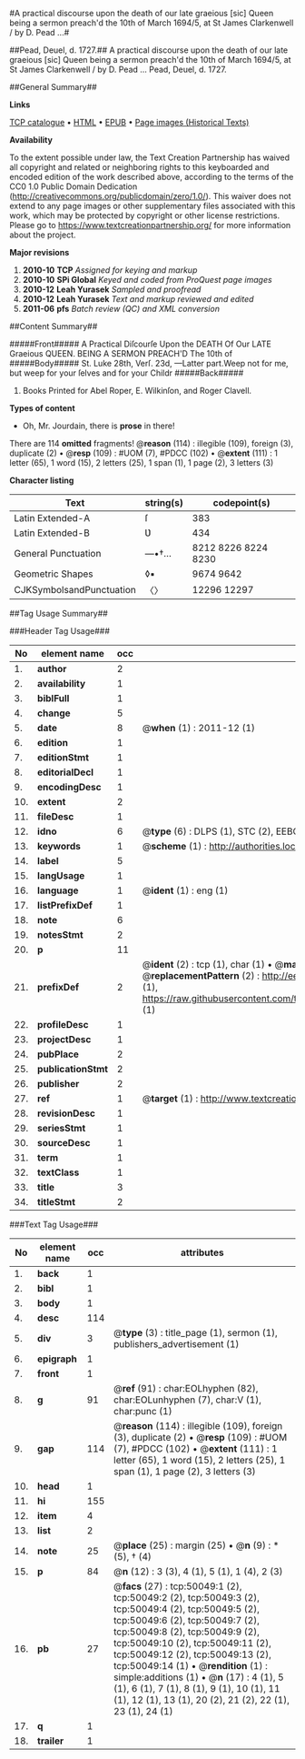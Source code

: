 #A practical discourse upon the death of our late graeious [sic] Queen being a sermon preach'd the 10th of March 1694/5, at St James Clarkenwell / by D. Pead ...#

##Pead, Deuel, d. 1727.##
A practical discourse upon the death of our late graeious [sic] Queen being a sermon preach'd the 10th of March 1694/5, at St James Clarkenwell / by D. Pead ...
Pead, Deuel, d. 1727.

##General Summary##

**Links**

[TCP catalogue](http://www.ota.ox.ac.uk/tcp/)  • 
[HTML](http://tei.it.ox.ac.uk/tcp/Texts-HTML/free/A56/A56792.html)  • 
[EPUB](http://tei.it.ox.ac.uk/tcp/Texts-EPUB/free/A56/A56792.epub) • 
[Page images (Historical Texts)](https://historicaltexts.jisc.ac.uk/eebo-11863047e)

**Availability**

To the extent possible under law, the Text Creation Partnership has waived all copyright and related or neighboring rights to this keyboarded and encoded edition of the work described above, according to the terms of the CC0 1.0 Public Domain Dedication (http://creativecommons.org/publicdomain/zero/1.0/). This waiver does not extend to any page images or other supplementary files associated with this work, which may be protected by copyright or other license restrictions. Please go to https://www.textcreationpartnership.org/ for more information about the project.

**Major revisions**

1. __2010-10__ __TCP__ *Assigned for keying and markup*
1. __2010-10__ __SPi Global__ *Keyed and coded from ProQuest page images*
1. __2010-12__ __Leah Yurasek__ *Sampled and proofread*
1. __2010-12__ __Leah Yurasek__ *Text and markup reviewed and edited*
1. __2011-06__ __pfs__ *Batch review (QC) and XML conversion*

##Content Summary##

#####Front#####
A Practical Diſcourſe Upon the DEATH Of Our LATE Graeious QUEEN. BEING A SERMON PREACH'D The 10th of
#####Body#####
St. Luke 28th, Verſ. 23d, —Latter part.Weep not for me, but weep for your ſelves and for your Childr
#####Back#####

1. Books Printed for Abel Roper, E. Wilkinſon, and Roger Clavell.

**Types of content**

  * Oh, Mr. Jourdain, there is **prose** in there!

There are 114 **omitted** fragments! 
 @__reason__ (114) : illegible (109), foreign (3), duplicate (2)  •  @__resp__ (109) : #UOM (7), #PDCC (102)  •  @__extent__ (111) : 1 letter (65), 1 word (15), 2 letters (25), 1 span (1), 1 page (2), 3 letters (3)

**Character listing**


|Text|string(s)|codepoint(s)|
|---|---|---|
|Latin Extended-A|ſ|383|
|Latin Extended-B|Ʋ|434|
|General Punctuation|—•†…|8212 8226 8224 8230|
|Geometric Shapes|◊▪|9674 9642|
|CJKSymbolsandPunctuation|〈〉|12296 12297|

##Tag Usage Summary##

###Header Tag Usage###

|No|element name|occ|attributes|
|---|---|---|---|
|1.|__author__|2||
|2.|__availability__|1||
|3.|__biblFull__|1||
|4.|__change__|5||
|5.|__date__|8| @__when__ (1) : 2011-12 (1)|
|6.|__edition__|1||
|7.|__editionStmt__|1||
|8.|__editorialDecl__|1||
|9.|__encodingDesc__|1||
|10.|__extent__|2||
|11.|__fileDesc__|1||
|12.|__idno__|6| @__type__ (6) : DLPS (1), STC (2), EEBO-CITATION (1), OCLC (1), VID (1)|
|13.|__keywords__|1| @__scheme__ (1) : http://authorities.loc.gov/ (1)|
|14.|__label__|5||
|15.|__langUsage__|1||
|16.|__language__|1| @__ident__ (1) : eng (1)|
|17.|__listPrefixDef__|1||
|18.|__note__|6||
|19.|__notesStmt__|2||
|20.|__p__|11||
|21.|__prefixDef__|2| @__ident__ (2) : tcp (1), char (1)  •  @__matchPattern__ (2) : ([0-9\-]+):([0-9IVX]+) (1), (.+) (1)  •  @__replacementPattern__ (2) : http://eebo.chadwyck.com/downloadtiff?vid=$1&page=$2 (1), https://raw.githubusercontent.com/textcreationpartnership/Texts/master/tcpchars.xml#$1 (1)|
|22.|__profileDesc__|1||
|23.|__projectDesc__|1||
|24.|__pubPlace__|2||
|25.|__publicationStmt__|2||
|26.|__publisher__|2||
|27.|__ref__|1| @__target__ (1) : http://www.textcreationpartnership.org/docs/. (1)|
|28.|__revisionDesc__|1||
|29.|__seriesStmt__|1||
|30.|__sourceDesc__|1||
|31.|__term__|1||
|32.|__textClass__|1||
|33.|__title__|3||
|34.|__titleStmt__|2||


###Text Tag Usage###

|No|element name|occ|attributes|
|---|---|---|---|
|1.|__back__|1||
|2.|__bibl__|1||
|3.|__body__|1||
|4.|__desc__|114||
|5.|__div__|3| @__type__ (3) : title_page (1), sermon (1), publishers_advertisement (1)|
|6.|__epigraph__|1||
|7.|__front__|1||
|8.|__g__|91| @__ref__ (91) : char:EOLhyphen (82), char:EOLunhyphen (7), char:V (1), char:punc (1)|
|9.|__gap__|114| @__reason__ (114) : illegible (109), foreign (3), duplicate (2)  •  @__resp__ (109) : #UOM (7), #PDCC (102)  •  @__extent__ (111) : 1 letter (65), 1 word (15), 2 letters (25), 1 span (1), 1 page (2), 3 letters (3)|
|10.|__head__|1||
|11.|__hi__|155||
|12.|__item__|4||
|13.|__list__|2||
|14.|__note__|25| @__place__ (25) : margin (25)  •  @__n__ (9) : * (5), † (4)|
|15.|__p__|84| @__n__ (12) : 3 (3), 4 (1), 5 (1), 1 (4), 2 (3)|
|16.|__pb__|27| @__facs__ (27) : tcp:50049:1 (2), tcp:50049:2 (2), tcp:50049:3 (2), tcp:50049:4 (2), tcp:50049:5 (2), tcp:50049:6 (2), tcp:50049:7 (2), tcp:50049:8 (2), tcp:50049:9 (2), tcp:50049:10 (2), tcp:50049:11 (2), tcp:50049:12 (2), tcp:50049:13 (2), tcp:50049:14 (1)  •  @__rendition__ (1) : simple:additions (1)  •  @__n__ (17) : 4 (1), 5 (1), 6 (1), 7 (1), 8 (1), 9 (1), 10 (1), 11 (1), 12 (1), 13 (1), 20 (2), 21 (2), 22 (1), 23 (1), 24 (1)|
|17.|__q__|1||
|18.|__trailer__|1||
